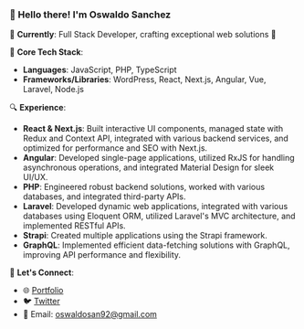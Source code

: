 ### 👋 Hello there! I'm Oswaldo Sanchez

🔭 **Currently**: Full Stack Developer, crafting exceptional web solutions 🌴

🌱 **Core Tech Stack**:
- **Languages**: JavaScript, PHP, TypeScript
- **Frameworks/Libraries**: WordPress, React, Next.js, Angular, Vue, Laravel, Node.js

🔍 **Experience**:
- **React & Next.js**: Built interactive UI components, managed state with Redux and Context API, integrated with various backend services, and optimized for performance and SEO with Next.js.
- **Angular**: Developed single-page applications, utilized RxJS for handling asynchronous operations, and integrated Material Design for sleek UI/UX.
- **PHP**: Engineered robust backend solutions, worked with various databases, and integrated third-party APIs.
- **Laravel**: Developed dynamic web applications, integrated with various databases using Eloquent ORM, utilized Laravel's MVC architecture, and implemented RESTful APIs.
- **Strapi**: Created multiple applications using the Strapi framework.
- **GraphQL**: Implemented efficient data-fetching solutions with GraphQL, improving API performance and flexibility.

🤝 **Let's Connect**:
- 🌐 [Portfolio](https://oswaldocv.vercel.app/)
- 🐦 [Twitter](https://twitter.com/_TonyLoops)
- 📧 Email: [oswaldosan92@gmail.com](mailto:oswaldosan92@gmail.com)
